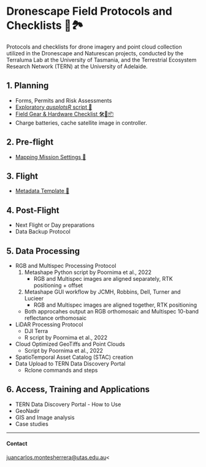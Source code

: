 # Dronescape Field Protocols and Checklists 🚁🏞️

Protocols and checklists for drone imagery and point cloud collection utilized in the Dronescape and Naturescan projects, conducted by the Terraluma Lab at the University of Tasmania, and the Terrestrial Ecosystem Research Network (TERN) at the University of Adelaide.

## 1. Planning

- Forms, Permits and Risk Assessments
- [Exploratory *ausplotsR* script 🔎](Files/ausplotsR_exploratory.R)
- [Field Gear & Hardware Checklist 🛠️🚁📦](Files/TERN-FieldGear-Checklist.md)
- Charge batteries, cache satellite image in controller.

## 2. Pre-flight

- [Mapping Mission Settings 🚁](Files/TERN-Mapping-Mission-Settings.md)

## 3. Flight

- [Metadata Template 📝](Files/TERN-Metadata-Drone-Flight.md)

## 4. Post-Flight
- Next Flight or Day preparations
- Data Backup Protocol

## 5. Data Processing
- RGB and Multispec Processing Protocol
    1. Metashape Python script by Poornima et al., 2022
        - RGB and Multispec images are aligned separately, RTK positioning + offset
    2. Metashape GUI workflow by JCMH, Robbins, Dell, Turner and Lucieer
        - RGB and Multispec images are aligned together, RTK positioning
    - Both approcahes output an RGB orthomosaic and Multispec 10-band reflectance orthomosaic
- LiDAR Processing Protocol
    - DJI Terra
    - R script by Poornima et al., 2022
- Cloud Optimized GeoTiffs and Point Clouds
    - Script by Poornima et al., 2022
- SpatioTemporal Asset Catalog (STAC) creation
- Data Upload to TERN Data Discovery Portal
    - Rclone commands and steps

## 6. Access, Training and Applications
- TERN Data Discovery Portal - How to Use
- GeoNadir
- GIS and Image analysis
- Case studies


---
#### Contact
juancarlos.montesherrera@utas.edu.au<
